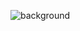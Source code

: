 ![background](https://user-images.githubusercontent.com/66820945/91653379-f3e7e180-eabd-11ea-9d6c-ad24621ffd7b.jpg)
